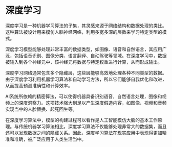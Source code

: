 # 深度学习
深度学习是一种机器学习算法的子集，其灵感来源于网络结构和数据处理的类比。这种算法被设计用来模仿人脑神经网络，利用多宽多深的层数来学习特定类型的模式。

深度学习模型能够处理非常丰富的数据类型，如图像、语音和自然语言，其应用广泛，包括语音识别、图像分类、语言翻译、自动驾驶等领域。在深度学习中，数据被输入到各个神经元中，该神经元将数据与特定权重进行计算，从而形成输出。

深度学习网络通常包含多个隐藏层，这些层能够高效地处理各种不同类型的数据。由于深度学习利用机器学习算法和自动学习方法，所以它们能够自我优化和改进，从而提高预测准确性和计算效率。

AI系统所依赖的精密算法，可以使得机器具备识别语音，自然语言处理，图像和视频上的深度洞察力。这项技术强大到足以产生深度假造内容，如图像、视频和音频实现当中的人脸替换、起死回生等。

在深度学习算法中，模型的构建过程可以看作是人工智能模仿大脑的基本工作原理。与传统机器学习算法相比，深度学习算法不仅能够处理非常大的数据集，而且还可以发现数据之间的隐藏关系。因此，深度学习算法在现实应用中表现得更加精准和准确，被广泛应用于人类生活当中。
